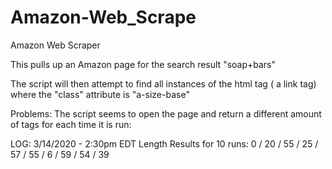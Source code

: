 # Amazon-Web_Scrape
Amazon Web Scraper

This pulls up an Amazon page for the search result "soap+bars"

The script will then attempt to find all instances of the html tag <a> ( a link tag) where the "class" attribute is "a-size-base"
  
Problems: The script seems to open the page and return a different amount of tags for each time it is run:

LOG:
3/14/2020 - 2:30pm EDT Length Results for 10 runs:
0 / 20 / 55 / 25 / 57 / 55 / 6 / 59 / 54 / 39

